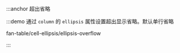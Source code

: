 :::anchor 超出省略

:::demo 通过 `column` 的 `ellipsis` 属性设置超出显示省略。默认单行省略

fan-table/cell-ellipsis/ellipsis-overflow

:::
